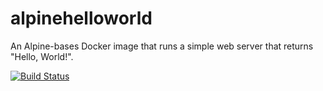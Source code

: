 # alpinehelloworld
An Alpine-bases Docker image that runs a simple web server that returns "Hello, World!".

[![Build Status](http://192.168.1.76:8080/job/deploiement/badge/icon)](http://192.168.1.76:8080/job/deploiement/)